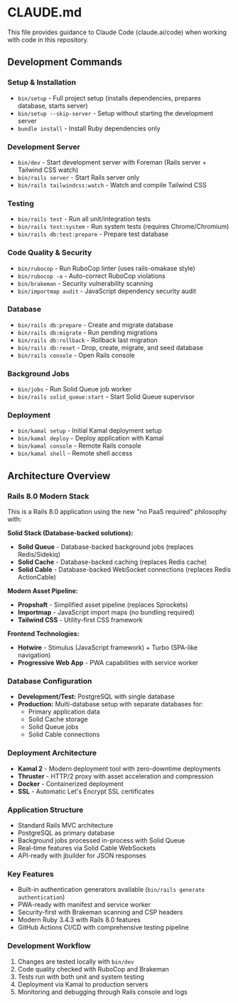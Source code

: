 # CLAUDE.md

This file provides guidance to Claude Code (claude.ai/code) when working with code in this repository.

## Development Commands

### Setup & Installation
- `bin/setup` - Full project setup (installs dependencies, prepares database, starts server)
- `bin/setup --skip-server` - Setup without starting the development server
- `bundle install` - Install Ruby dependencies only

### Development Server
- `bin/dev` - Start development server with Foreman (Rails server + Tailwind CSS watch)
- `bin/rails server` - Start Rails server only
- `bin/rails tailwindcss:watch` - Watch and compile Tailwind CSS

### Testing
- `bin/rails test` - Run all unit/integration tests
- `bin/rails test:system` - Run system tests (requires Chrome/Chromium)
- `bin/rails db:test:prepare` - Prepare test database

### Code Quality & Security
- `bin/rubocop` - Run RuboCop linter (uses rails-omakase style)
- `bin/rubocop -a` - Auto-correct RuboCop violations
- `bin/brakeman` - Security vulnerability scanning
- `bin/importmap audit` - JavaScript dependency security audit

### Database
- `bin/rails db:prepare` - Create and migrate database
- `bin/rails db:migrate` - Run pending migrations
- `bin/rails db:rollback` - Rollback last migration
- `bin/rails db:reset` - Drop, create, migrate, and seed database
- `bin/rails console` - Open Rails console

### Background Jobs
- `bin/jobs` - Run Solid Queue job worker
- `bin/rails solid_queue:start` - Start Solid Queue supervisor

### Deployment
- `bin/kamal setup` - Initial Kamal deployment setup
- `bin/kamal deploy` - Deploy application with Kamal
- `bin/kamal console` - Remote Rails console
- `bin/kamal shell` - Remote shell access

## Architecture Overview

### Rails 8.0 Modern Stack
This is a Rails 8.0 application using the new "no PaaS required" philosophy with:

**Solid Stack (Database-backed solutions):**
- **Solid Queue** - Database-backed background jobs (replaces Redis/Sidekiq)
- **Solid Cache** - Database-backed caching (replaces Redis cache)
- **Solid Cable** - Database-backed WebSocket connections (replaces Redis ActionCable)

**Modern Asset Pipeline:**
- **Propshaft** - Simplified asset pipeline (replaces Sprockets)
- **Importmap** - JavaScript import maps (no bundling required)
- **Tailwind CSS** - Utility-first CSS framework

**Frontend Technologies:**
- **Hotwire** - Stimulus (JavaScript framework) + Turbo (SPA-like navigation)
- **Progressive Web App** - PWA capabilities with service worker

### Database Configuration
- **Development/Test:** PostgreSQL with single database
- **Production:** Multi-database setup with separate databases for:
  - Primary application data
  - Solid Cache storage
  - Solid Queue jobs
  - Solid Cable connections

### Deployment Architecture
- **Kamal 2** - Modern deployment tool with zero-downtime deployments
- **Thruster** - HTTP/2 proxy with asset acceleration and compression
- **Docker** - Containerized deployment
- **SSL** - Automatic Let's Encrypt SSL certificates

### Application Structure
- Standard Rails MVC architecture
- PostgreSQL as primary database
- Background jobs processed in-process with Solid Queue
- Real-time features via Solid Cable WebSockets
- API-ready with jbuilder for JSON responses

### Key Features
- Built-in authentication generators available (`bin/rails generate authentication`)
- PWA-ready with manifest and service worker
- Security-first with Brakeman scanning and CSP headers
- Modern Ruby 3.4.3 with Rails 8.0 features
- GitHub Actions CI/CD with comprehensive testing pipeline

### Development Workflow
1. Changes are tested locally with `bin/dev`
2. Code quality checked with RuboCop and Brakeman
3. Tests run with both unit and system testing
4. Deployment via Kamal to production servers
5. Monitoring and debugging through Rails console and logs